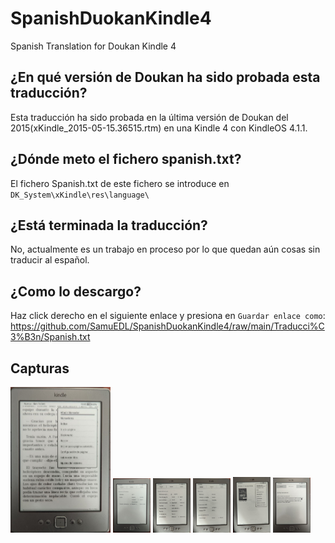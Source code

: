 # SpanishDuokanKindle4
Spanish Translation for Doukan Kindle 4

## ¿En qué versión de Doukan ha sido probada esta traducción?

Esta traducción ha sido probada en la última versión de Doukan del 2015(xKindle_2015-05-15.36515.rtm) en una Kindle 4 con KindleOS 4.1.1.

## ¿Dónde meto el fichero spanish.txt?

El fichero Spanish.txt de este fichero se introduce en ` DK_System\xKindle\res\language\`

## ¿Está terminada la traducción?
No, actualmente es un trabajo en proceso por lo que quedan aún cosas sin traducir al español.

## ¿Como lo descargo?
Haz click derecho en el siguiente enlace y presiona en `Guardar enlace como`:
https://github.com/SamuEDL/SpanishDuokanKindle4/raw/main/Traducci%C3%B3n/Spanish.txt

## Capturas
<img src="https://github.com/SamuEDL/SpanishDuokanKindle4/blob/main/Imagenes/1.jpg?raw=true" width="160">
<img src="https://github.com/SamuEDL/SpanishDuokanKindle4/blob/main/Imagenes/2.jpg?raw=true" width="60">
<img src="https://github.com/SamuEDL/SpanishDuokanKindle4/blob/main/Imagenes/3.jpg?raw=true" width="60">
<img src="https://github.com/SamuEDL/SpanishDuokanKindle4/blob/main/Imagenes/4.jpg?raw=true" width="60">
<img src="https://github.com/SamuEDL/SpanishDuokanKindle4/blob/main/Imagenes/5.jpg?raw=true" width="60">
<img src="https://github.com/SamuEDL/SpanishDuokanKindle4/blob/main/Imagenes/6.jpg?raw=true" width="60">

